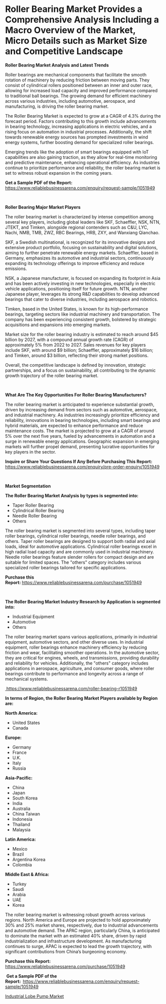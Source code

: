 <p><h1>Roller Bearing Market Provides a Comprehensive Analysis Including a Macro Overview of the Market, Micro Details such as Market Size and Competitive Landscape</h1></p><p><strong>Roller Bearing Market Analysis and Latest Trends</strong></p>
<p><p>Roller bearings are mechanical components that facilitate the smooth rotation of machinery by reducing friction between moving parts. They consist of cylindrical rollers positioned between an inner and outer race, allowing for increased load capacity and improved performance compared to traditional ball bearings. The growing demand for efficient machinery across various industries, including automotive, aerospace, and manufacturing, is driving the roller bearing market.</p><p>The Roller Bearing Market is expected to grow at a CAGR of 4.3% during the forecast period. Factors contributing to this growth include advancements in bearing technology, increasing applications in electric vehicles, and a rising focus on automation in industrial processes. Additionally, the shift towards renewable energy sources has prompted investments in wind energy systems, further boosting demand for specialized roller bearings. </p><p>Emerging trends like the adoption of smart bearings equipped with IoT capabilities are also gaining traction, as they allow for real-time monitoring and predictive maintenance, enhancing operational efficiency. As industries continue to prioritize performance and reliability, the roller bearing market is set to witness robust expansion in the coming years.</p></p>
<p><strong>Get a Sample PDF of the Report:&nbsp;</strong> <a href="https://www.reliablebusinessarena.com/enquiry/request-sample/1051949?utm_campaign=3211&utm_medium=2&utm_source=Github&utm_content=ia&utm_term=10042025&utm_id=roller-bearing">https://www.reliablebusinessarena.com/enquiry/request-sample/1051949</a></p>
<p>&nbsp;</p>
<p><strong>Roller Bearing Major Market Players</strong></p>
<p><p>The roller bearing market is characterized by intense competition among several key players, including global leaders like SKF, Schaeffler, NSK, NTN, JTEKT, and Timken, alongside regional contenders such as C&U, LYC, Nachi, NMB, TMB, ZWZ, RBC Bearings, HRB, ZXY, and Wanxiang Qianchao. </p><p>SKF, a Swedish multinational, is recognized for its innovative designs and extensive product portfolio, focusing on sustainability and digital solutions, aiming to further penetrate renewable energy markets. Schaeffler, based in Germany, emphasizes its automotive and industrial sectors, continuously expanding its technology offerings to improve efficiency and reduce emissions.</p><p>NSK, a Japanese manufacturer, is focused on expanding its footprint in Asia and has been actively investing in new technologies, especially in electric vehicle applications, positioning itself for future growth. NTN, another Japanese player, leverages its strong R&D capabilities to develop advanced bearings that cater to diverse industries, including aerospace and robotics.</p><p>Timken, based in the United States, is known for its high-performance bearings, targeting sectors like industrial machinery and transportation. The company has been experiencing consistent growth, bolstered by strategic acquisitions and expansions into emerging markets.</p><p>Market size for the roller bearing industry is estimated to reach around $45 billion by 2027, with a compound annual growth rate (CAGR) of approximately 5% from 2022 to 2027. Sales revenues for key players include SKF, with around $9 billion; Schaeffler, approximately $16 billion; and Timken, around $3 billion, reflecting their strong market positions.</p><p>Overall, the competitive landscape is defined by innovation, strategic partnerships, and a focus on sustainability, all contributing to the dynamic growth trajectory of the roller bearing market.</p></p>
<p>&nbsp;</p>
<p><strong>What Are The Key Opportunities For Roller Bearing Manufacturers?</strong></p>
<p><p>The roller bearing market is anticipated to experience substantial growth, driven by increasing demand from sectors such as automotive, aerospace, and industrial machinery. As industries increasingly prioritize efficiency and reliability, innovations in bearing technologies, including smart bearings and hybrid materials, are expected to enhance performance and reduce maintenance costs. The market is projected to grow at a CAGR of around 5% over the next five years, fueled by advancements in automation and a surge in renewable energy applications. Geographic expansion in emerging markets will further propel demand, presenting lucrative opportunities for key players in the sector.</p></p>
<p><strong>Inquire or Share Your Questions If Any Before Purchasing This Report:</strong> <a href="https://www.reliablebusinessarena.com/enquiry/pre-order-enquiry/1051949?utm_campaign=3211&utm_medium=2&utm_source=Github&utm_content=ia&utm_term=10042025&utm_id=roller-bearing">https://www.reliablebusinessarena.com/enquiry/pre-order-enquiry/1051949</a></p>
<p>&nbsp;</p>
<p><strong>Market Segmentation</strong></p>
<p><strong>The Roller Bearing Market Analysis by types is segmented into:</strong></p>
<p><ul><li>Taper Roller Bearing</li><li>Cylindrical Roller Bearing</li><li>Needle Roller Bearing</li><li>Others</li></ul></p>
<p><p>The roller bearing market is segmented into several types, including taper roller bearings, cylindrical roller bearings, needle roller bearings, and others. Taper roller bearings are designed to support both radial and axial loads, ideal for automotive applications. Cylindrical roller bearings excel in high radial load capacity and are commonly used in industrial machinery. Needle roller bearings feature slender rollers for compact design and are suitable for limited spaces. The "others" category includes various specialized roller bearings tailored for specific applications.</p></p>
<p><strong>Purchase this Report:&nbsp;</strong><a href="https://www.reliablebusinessarena.com/purchase/1051949?utm_campaign=3211&utm_medium=2&utm_source=Github&utm_content=ia&utm_term=10042025&utm_id=roller-bearing">https://www.reliablebusinessarena.com/purchase/1051949</a></p>
<p>&nbsp;</p>
<p><strong>The Roller Bearing Market Industry Research by Application is segmented into:</strong></p>
<p><ul><li>Industrial Equipment</li><li>Automotive</li><li>Others</li></ul></p>
<p><p>The roller bearing market spans various applications, primarily in industrial equipment, automotive sectors, and other diverse uses. In industrial equipment, roller bearings enhance machinery efficiency by reducing friction and wear, facilitating smoother operations. In the automotive sector, they are critical for engines, wheels, and transmissions, providing durability and reliability for vehicles. Additionally, the "others" category includes applications in aerospace, agriculture, and consumer goods, where roller bearings contribute to performance and longevity across a range of mechanical systems.</p></p>
<p><a href="https://www.reliablebusinessarena.com/roller-bearing-r1051949?utm_campaign=3211&utm_medium=2&utm_source=Github&utm_content=ia&utm_term=10042025&utm_id=roller-bearing">&nbsp;https://www.reliablebusinessarena.com/roller-bearing-r1051949</a></p>
<p><strong>In terms of Region, the Roller Bearing Market Players available by Region are:</strong></p>
<p>
    <p> <strong> North America: </strong>
        <ul>
            <li>United States</li>
            <li>Canada</li>
        </ul>
        </p> 
    <p> <strong> Europe: </strong>
        <ul>
            <li>Germany</li>
            <li>France</li>
            <li>U.K.</li>
            <li>Italy</li>
            <li>Russia</li>
        </ul>
        </p> 
    <p> <strong> Asia-Pacific: </strong>
        <ul>
            <li>China</li>
            <li>Japan</li>
            <li>South Korea</li>
            <li>India</li>
            <li>Australia</li>
            <li>China Taiwan</li>
            <li>Indonesia</li>
            <li>Thailand</li>
            <li>Malaysia</li>
        </ul>
        </p> 
    <p> <strong> Latin America: </strong>
        <ul>
            <li>Mexico</li>
            <li>Brazil</li>
            <li>Argentina Korea</li>
            <li>Colombia</li>
        </ul>
        </p> 
    <p> <strong> Middle East & Africa: </strong>
        <ul>
            <li>Turkey</li>
            <li>Saudi</li>
            <li>Arabia</li>
            <li>UAE</li>
            <li>Korea</li>
        </ul>
    </p>
    </p>
<p><p>The roller bearing market is witnessing robust growth across various regions. North America and Europe are projected to hold approximately 30% and 25% market shares, respectively, due to industrial advancements and automotive demand. The APAC region, particularly China, is anticipated to dominate the market with an estimated 40% share, driven by rapid industrialization and infrastructure development. As manufacturing continues to surge, APAC is expected to lead the growth trajectory, with significant contributions from China’s burgeoning economy.</p></p>
<p><strong>Purchase this Report: </strong><a href="https://www.reliablebusinessarena.com/purchase/1051949?utm_campaign=3211&utm_medium=2&utm_source=Github&utm_content=ia&utm_term=10042025&utm_id=roller-bearing">https://www.reliablebusinessarena.com/purchase/1051949</a></p>
<p>&nbsp;<strong>Get a Sample PDF of the Report:&nbsp;&nbsp;</strong><a href="https://www.reliablebusinessarena.com/enquiry/request-sample/1051949?utm_campaign=3211&utm_medium=2&utm_source=Github&utm_content=ia&utm_term=10042025&utm_id=roller-bearing">https://www.reliablebusinessarena.com/enquiry/request-sample/1051949</a></p>
<p><strong></strong></p>
<p><p><a href="https://github.com/bredevasil2q/Market-Research-Report-List-1/blob/main/industrial-lobe-pump-market.md?utm_campaign=3211&utm_medium=2&utm_source=Github&utm_content=ia&utm_term=10042025&utm_id=roller-bearing">Industrial Lobe Pump Market</a></p></p>